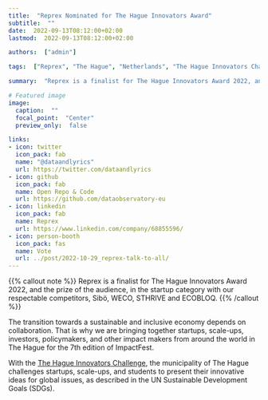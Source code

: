 ```yaml
---
title:  "Reprex Nominated for The Hague Innovators Award"
subtitle:  ""
date:  2022-09-13T08:12:00+02:00
lastmod:  2022-09-13T08:12:00+02:00

authors:  ["admin"]

tags:  ["Reprex", "The Hague", "Netherlands", "The Hague Innovators Challenge 2022"]

summary:  "Reprex is a finalist for The Hague Innovators Award 2022, and the prize of the audience, in the startup category with our respectable competitors, Sibö, WECO, STHRIVE and ECOBLOQ."

# Featured image
image: 
  caption:  ""
  focal_point:  "Center"
  preview_only:  false

links:
- icon: twitter
  icon_pack: fab
  name: "@dataandlyrics"
  url: https://twitter.com/dataandlyrics
- icon: github
  icon_pack: fab
  name: Open Repo & Code
  url: https://github.com/dataobservatory-eu
- icon: linkedin
  icon_pack: fab
  name: Reprex
  url: https://www.linkedin.com/company/68855596/
- icon: person-booth
  icon_pack: fas
  name: Vote
  url: ../post/2022-10-29_reprex-talk-to-all/
---
```

{{% callout note %}}
Reprex is a finalist for The Hague Innovators Award 2022, and the prize of the audience, in the startup category with our respectable competitors, Sibö, WECO, STHRIVE and ECOBLOQ.
{{% /callout %}}

The transition towards a sustainable and inclusive economy depends on collaboration. That is why we are bringing together startups, scale-ups, investors, policymakers, and other impact makers from around the world in The Hague for the 7th edition of ImpactFest.

With the [The Hague Innovators Challenge](https://www.impactcity.nl/en/service/the-hague-innovators-challenge/), the municipality of The Hague challenges startups, scale-ups, and students to present their innovative ideas for global issues, as described in the UN Sustainable Development Goals (SDGs).

